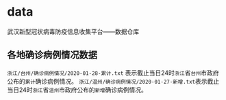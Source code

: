 # data
武汉新型冠状病毒防疫信息收集平台——数据仓库


## 各地确诊病例情况数据

`浙江/台州/确诊病例情况/2020-01-28-累计.txt` 表示截止当日24时`浙江`省`台州`市政府公布的`累计`确诊病例情况。
`浙江/温州/确诊病例情况/2020-01-27-新增.txt`表示截止当日24时`浙江`省`温州`市政府公布的`新增`确诊病例情况。
